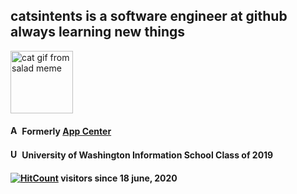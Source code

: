 ## catsintents is a software engineer at github always learning new things

<a href="https://knowyourmeme.com/memes/woman-yelling-at-a-cat"><img src="https://user-images.githubusercontent.com/50207707/85071847-fe583780-b16c-11ea-997b-24419768461e.gif" alt="cat gif from salad meme" width="100"/></a>



#### <img src="https://user-images.githubusercontent.com/50207707/85072150-74f53500-b16d-11ea-99e5-dc3294be94b0.png" alt="App Center logo" width="15"/>  Formerly <a href="https://www.appcenter.ms">App Center</a>

#### <img src="https://user-images.githubusercontent.com/50207707/85058754-656af180-b157-11ea-8d78-bd3bd93dea65.png" alt="University of Washington W logo" width="15"/>  University of Washington Information School Class of 2019

#### [![HitCount](http://hits.dwyl.com/catsintents/catsintents.svg)](http://hits.dwyl.com/catsintents/catsintents) visitors since 18 june, 2020
